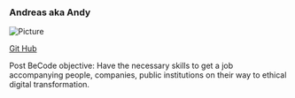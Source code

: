 ### Andreas aka Andy
![Picture](https://media-exp1.licdn.com/dms/image/C4D03AQE3YRjoqbNbRA/profile-displayphoto-shrink_200_200/0?e=1609372800&v=beta&t=sDiMNwjGlUISKH78ficp0pFNehLabdfkGLduEM9cRfk )

[Git Hub](https://github.com/andypendent)

Post BeCode objective:
Have the necessary skills to get a job accompanying people, companies, public institutions on their way to ethical digital transformation.
